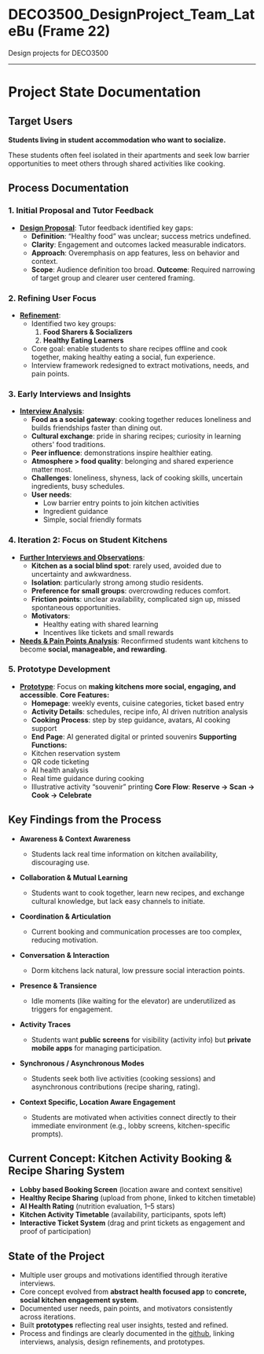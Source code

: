 # DECO3500_DesignProject_Team_LateBu (Frame 22)

Design projects for DECO3500

---

# Project State Documentation

## Target Users

**Students living in student accommodation who want to socialize.**

These students often feel isolated in their apartments and seek low barrier opportunities to meet others through shared activities like cooking.

## Process Documentation

### 1. Initial Proposal and Tutor Feedback

- **[Design Proposal](Iteration1/Design_Proposal_Evaluation.md)**:
  Tutor feedback identified key gaps:
  - **Definition**: “Healthy food” was unclear; success metrics undefined.
  - **Clarity**: Engagement and outcomes lacked measurable indicators.
  - **Approach**: Overemphasis on app features, less on behavior and context.
  - **Scope**: Audience definition too broad.
**Outcome**: Required narrowing of target group and clearer user centered framing.

### 2. Refining User Focus

- **[Refinement](Iteration1/Refine_Proposal.md)**:
  - Identified two key groups:
    1. **Food Sharers & Socializers**
    2. **Healthy Eating Learners**
  - Core goal: enable students to share recipes offline and cook together, making healthy eating a social, fun experience.
  - Interview framework redesigned to extract motivations, needs, and pain points.

### 3. Early Interviews and Insights

* **[Interview Analysis](Iteration1/Interview_Analysis.md)**:
  - **Food as a social gateway**: cooking together reduces loneliness and builds friendships faster than dining out.
  - **Cultural exchange**: pride in sharing recipes; curiosity in learning others' food traditions.
  - **Peer influence**: demonstrations inspire healthier eating.
  - **Atmosphere > food quality**: belonging and shared experience matter most.
  - **Challenges**: loneliness, shyness, lack of cooking skills, uncertain ingredients, busy schedules.
  - **User needs**:
    - Low barrier entry points to join kitchen activities
    - Ingredient guidance
    - Simple, social friendly formats

### 4. Iteration 2: Focus on Student Kitchens

- **[Further Interviews and Observations](Iteration2/Interview_and_Observation_Findings.md)**:
  - **Kitchen as a social blind spot**: rarely used, avoided due to uncertainty and awkwardness.
  - **Isolation**: particularly strong among studio residents.
  - **Preference for small groups**: overcrowding reduces comfort.
  - **Friction points**: unclear availability, complicated sign up, missed spontaneous opportunities.
  - **Motivators**:
    - Healthy eating with shared learning
    - Incentives like tickets and small rewards
- **[Needs & Pain Points Analysis](Iteration2/User_Needs_Pain_Point_Expectations.md)**:
  Reconfirmed students want kitchens to become **social, manageable, and rewarding**.

### 5. Prototype Development

* **[Prototype](Iteration2/prototype.md)**:
  Focus on **making kitchens more social, engaging, and accessible**.
  **Core Features:**
  - **Homepage**: weekly events, cuisine categories, ticket based entry
  - **Activity Details**: schedules, recipe info, AI driven nutrition analysis
  - **Cooking Process**: step by step guidance, avatars, AI cooking support
  - **End Page**: AI generated digital or printed souvenirs
  **Supporting Functions:**
  - Kitchen reservation system
  - QR code ticketing
  - AI health analysis
  - Real time guidance during cooking
  - Illustrative activity “souvenir” printing
  **Core Flow**: **Reserve → Scan → Cook → Celebrate**

## Key Findings from the Process

- **Awareness & Context Awareness**
  - Students lack real time information on kitchen availability, discouraging use.

- **Collaboration & Mutual Learning**
  - Students want to cook together, learn new recipes, and exchange cultural knowledge, but lack easy channels to initiate.

- **Coordination & Articulation**
  - Current booking and communication processes are too complex, reducing motivation.

- **Conversation & Interaction**
  - Dorm kitchens lack natural, low pressure social interaction points.

- **Presence & Transience**
  - Idle moments (like waiting for the elevator) are underutilized as triggers for engagement.

- **Activity Traces**
  - Students want **public screens** for visibility (activity info) but **private mobile apps** for managing participation.

- **Synchronous / Asynchronous Modes**
  - Students seek both live activities (cooking sessions) and asynchronous contributions (recipe sharing, rating).

- **Context Specific, Location Aware Engagement**
  - Students are motivated when activities connect directly to their immediate environment (e.g., lobby screens, kitchen-specific prompts).

## Current Concept: Kitchen Activity Booking & Recipe Sharing System
- **Lobby based Booking Screen** (location aware and context sensitive)
- **Healthy Recipe Sharing** (upload from phone, linked to kitchen timetable)
- **AI Health Rating** (nutrition evaluation, 1–5 stars)
- **Kitchen Activity Timetable** (availability, participants, spots left)
- **Interactive Ticket System** (drag and print tickets as engagement and proof of participation)

## State of the Project
- Multiple user groups and motivations identified through iterative interviews.
- Core concept evolved from **abstract health focused app** to **concrete, social kitchen engagement system**.
- Documented user needs, pain points, and motivators consistently across iterations.
- Built **prototypes** reflecting real user insights, tested and refined.
- Process and findings are clearly documented in the [github](https://github.com/Richard-WYZ/DECO3500_DesignProject_Team_LateBu), linking interviews, analysis, design refinements, and prototypes.
